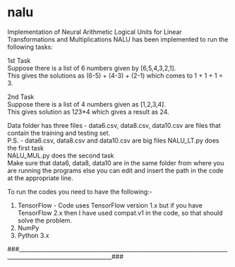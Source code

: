 # nalu
Implementation of Neural Arithmetic Logical Units for Linear Transformations and Multiplications
NALU has been implemented to run the following tasks:

1st Task  
Suppose there is a list of 6 numbers given by [6,5,4,3,2,1].  
This gives the solutions as (6-5) + (4-3) + (2-1) which comes to 1 + 1 + 1 = 3.  

2nd Task  
Suppose there is a list of 4 numbers given as [1,2,3,4].  
This gives solution as 1*2*3*4 which gives a result as 24.  

Data folder has three files - data6.csv, data8.csv, data10.csv are files that contain the training and testing set.  
P.S. - data6.csv, data8.csv and data10.csv are big files
NALU_LT.py does the first task  
NALU_MUL.py does the second task  
Make sure that data6, data8, data10 are in the same folder from where you are running the programs else you can edit and insert
the path in the code at the appropriate line.

To run the codes you need to have the following:-
1. TensorFlow - Code uses TensorFlow version 1.x but if you have TensorFlow 2.x then I have used compat.v1 in the code, so that
should solve the problem.
2. NumPy
3. Python 3.x

###_______________________________________________________________________________________________________________###


